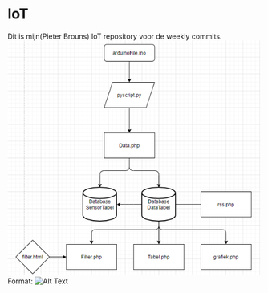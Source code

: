 # IoT
Dit is mijn(Pieter Brouns) IoT repository voor de weekly commits.
![Flowchart](flowchart.png)
Format: ![Alt Text](url)
